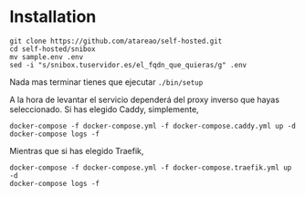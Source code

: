 # Installation

```
git clone https://github.com/atareao/self-hosted.git
cd self-hosted/snibox
mv sample.env .env
sed -i "s/snibox.tuservidor.es/el_fqdn_que_quieras/g" .env
```

Nada mas terminar tienes que ejecutar `./bin/setup`

A la hora de levantar el servicio dependerá del proxy inverso que hayas seleccionado. Si has elegido Caddy, simplemente,

```
docker-compose -f docker-compose.yml -f docker-compose.caddy.yml up -d
docker-compose logs -f
```

Mientras que si has elegido Traefik,

```
docker-compose -f docker-compose.yml -f docker-compose.traefik.yml up -d
docker-compose logs -f
```

